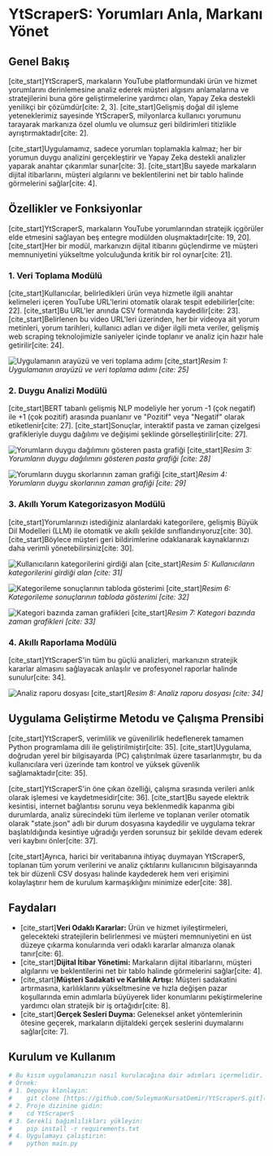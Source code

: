 # YtScraperS: Yorumları Anla, Markanı Yönet

## Genel Bakış

[cite_start]YtScraperS, markaların YouTube platformundaki ürün ve hizmet yorumlarını derinlemesine analiz ederek müşteri algısını anlamalarına ve stratejilerini buna göre geliştirmelerine yardımcı olan, Yapay Zeka destekli yenilikçi bir çözümdür[cite: 2, 3]. [cite_start]Gelişmiş doğal dil işleme yeteneklerimiz sayesinde YtScraperS, milyonlarca kullanıcı yorumunu tarayarak markanıza özel olumlu ve olumsuz geri bildirimleri titizlikle ayrıştırmaktadır[cite: 2].

[cite_start]Uygulamamız, sadece yorumları toplamakla kalmaz; her bir yorumun duygu analizini gerçekleştirir ve Yapay Zeka destekli analizler yaparak anahtar çıkarımlar sunar[cite: 3]. [cite_start]Bu sayede markaların dijital itibarlarını, müşteri algılarını ve beklentilerini net bir tablo halinde görmelerini sağlar[cite: 4].

## Özellikler ve Fonksiyonlar

[cite_start]YtScraperS, markaların YouTube yorumlarından stratejik içgörüler elde etmesini sağlayan beş entegre modülden oluşmaktadır[cite: 19, 20]. [cite_start]Her bir modül, markanızın dijital itibarını güçlendirme ve müşteri memnuniyetini yükseltme yolculuğunda kritik bir rol oynar[cite: 21].

### 1. Veri Toplama Modülü

[cite_start]Kullanıcılar, belirledikleri ürün veya hizmetle ilgili anahtar kelimeleri içeren YouTube URL'lerini otomatik olarak tespit edebilirler[cite: 22]. [cite_start]Bu URL'ler anında CSV formatında kaydedilir[cite: 23]. [cite_start]Belirlenen bu video URL'leri üzerinden, her bir videoya ait yorum metinleri, yorum tarihleri, kullanıcı adları ve diğer ilgili meta veriler, gelişmiş web scraping teknolojimizle saniyeler içinde toplanır ve analiz için hazır hale getirilir[cite: 24].

![Uygulamanın arayüzü ve veri toplama adımı](images/image-2.png)
[cite_start]*Resim 1: Uygulamanın arayüzü ve veri toplama adımı [cite: 25]*


### 2. Duygu Analizi Modülü

[cite_start]BERT tabanlı gelişmiş NLP modeliyle her yorum -1 (çok negatif) ile +1 (çok pozitif) arasında puanlanır ve "Pozitif" veya "Negatif" olarak etiketlenir[cite: 27]. [cite_start]Sonuçlar, interaktif pasta ve zaman çizelgesi grafikleriyle duygu dağılımı ve değişimi şeklinde görselleştirilir[cite: 27].

![Yorumların duygu dağılımını gösteren pasta grafiği](image-3.png)
[cite_start]*Resim 3: Yorumların duygu dağılımını gösteren pasta grafiği [cite: 28]*

![Yorumların duygu skorlarının zaman grafiği](image-4.png)
[cite_start]*Resim 4: Yorumların duygu skorlarının zaman grafiği [cite: 29]*

### 3. Akıllı Yorum Kategorizasyon Modülü

[cite_start]Yorumlarınızı istediğiniz alanlardaki kategorilere, gelişmiş Büyük Dil Modelleri (LLM) ile otomatik ve akıllı şekilde sınıflandırıyoruz[cite: 30]. [cite_start]Böylece müşteri geri bildirimlerine odaklanarak kaynaklarınızı daha verimli yönetebilirsiniz[cite: 30].

![Kullanıcıların kategorilerini girdiği alan](image-5.png)
[cite_start]*Resim 5: Kullanıcıların kategorilerini girdiği alan [cite: 31]*

![Kategorileme sonuçlarının tabloda gösterimi](image-6.png)
[cite_start]*Resim 6: Kategorileme sonuçlarının tabloda gösterimi [cite: 32]*

![Kategori bazında zaman grafikleri](image-7.png)
[cite_start]*Resim 7: Kategori bazında zaman grafikleri [cite: 33]*

### 4. Akıllı Raporlama Modülü

[cite_start]YtScraperS'in tüm bu güçlü analizleri, markanızın stratejik kararlar almasını sağlayacak anlaşılır ve profesyonel raporlar halinde sunulur[cite: 34].

![Analiz raporu dosyası](image-1.png)
[cite_start]*Resim 8: Analiz raporu dosyası [cite: 34]*

## Uygulama Geliştirme Metodu ve Çalışma Prensibi

[cite_start]YtScraperS, verimlilik ve güvenilirlik hedeflenerek tamamen Python programlama dili ile geliştirilmiştir[cite: 35]. [cite_start]Uygulama, doğrudan yerel bir bilgisayarda (PC) çalıştırılmak üzere tasarlanmıştır, bu da kullanıcılara veri üzerinde tam kontrol ve yüksek güvenlik sağlamaktadır[cite: 35].

[cite_start]YtScraperS'in öne çıkan özelliği, çalışma sırasında verileri anlık olarak işlemesi ve kaydetmesidir[cite: 36]. [cite_start]Bu sayede elektrik kesintisi, internet bağlantısı sorunu veya beklenmedik kapanma gibi durumlarda, analiz sürecindeki tüm ilerleme ve toplanan veriler otomatik olarak "state.json" adlı bir durum dosyasına kaydedilir ve uygulama tekrar başlatıldığında kesintiye uğradığı yerden sorunsuz bir şekilde devam ederek veri kaybını önler[cite: 37].

[cite_start]Ayrıca, harici bir veritabanına ihtiyaç duymayan YtScraperS, toplanan tüm yorum verilerini ve analiz çıktılarını kullanıcının bilgisayarında tek bir düzenli CSV dosyası halinde kaydederek hem veri erişimini kolaylaştırır hem de kurulum karmaşıklığını minimize eder[cite: 38].

## Faydaları

* [cite_start]**Veri Odaklı Kararlar:** Ürün ve hizmet iyileştirmeleri, gelecekteki stratejilerin belirlenmesi ve müşteri memnuniyetini en üst düzeye çıkarma konularında veri odaklı kararlar almanıza olanak tanır[cite: 6].
* [cite_start]**Dijital İtibar Yönetimi:** Markaların dijital itibarlarını, müşteri algılarını ve beklentilerini net bir tablo halinde görmelerini sağlar[cite: 4].
* [cite_start]**Müşteri Sadakati ve Karlılık Artışı:** Müşteri sadakatini artırmasına, karlılıklarını yükseltmesine ve hızla değişen pazar koşullarında emin adımlarla büyüyerek lider konumlarını pekiştirmelerine yardımcı olan stratejik bir iş ortağıdır[cite: 8].
* [cite_start]**Gerçek Sesleri Duyma:** Geleneksel anket yöntemlerinin ötesine geçerek, markaların dijitaldeki gerçek seslerini duymalarını sağlar[cite: 7].

## Kurulum ve Kullanım 

```bash
# Bu kısım uygulamanızın nasıl kurulacağına dair adımları içermelidir.
# Örnek:
# 1. Depoyu klonlayın:
#    git clone [https://github.com/SuleymanKursatDemir/YtScraperS.git](https://github.com/SuleymanKursatDemir/YtScraperS.git)
# 2. Proje dizinine gidin:
#    cd YtScraperS
# 3. Gerekli bağımlılıkları yükleyin:
#    pip install -r requirements.txt
# 4. Uygulamayı çalıştırın:
#    python main.py
